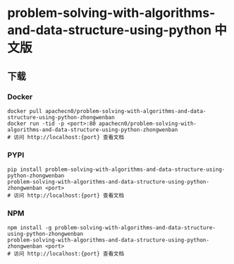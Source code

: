 # problem-solving-with-algorithms-and-data-structure-using-python 中文版

## 下载

### Docker

```
docker pull apachecn0/problem-solving-with-algorithms-and-data-structure-using-python-zhongwenban
docker run -tid -p <port>:80 apachecn0/problem-solving-with-algorithms-and-data-structure-using-python-zhongwenban
# 访问 http://localhost:{port} 查看文档
```

### PYPI

```
pip install problem-solving-with-algorithms-and-data-structure-using-python-zhongwenban
problem-solving-with-algorithms-and-data-structure-using-python-zhongwenban <port>
# 访问 http://localhost:{port} 查看文档
```

### NPM

```
npm install -g problem-solving-with-algorithms-and-data-structure-using-python-zhongwenban
problem-solving-with-algorithms-and-data-structure-using-python-zhongwenban <port>
# 访问 http://localhost:{port} 查看文档
```